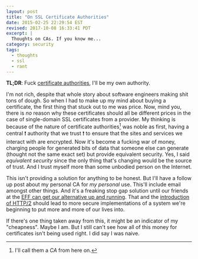 ```yaml
---
layout: post
title: "On SSL Certificate Authorities"
date: 2015-02-25 22:29:54 EST
revised: 2017-10-08 16:33:41 PDT
excerpt: |
  Thoughts on CAs. If you know me...
category: security
tags:
  - thoughts
  - ssl
  - rant
---
```


**TL;DR**: Fuck [certificate authorities][1], I'll be my own authority.

I'm not rich, despite that whole story about software engineers making shit tons
of dough. So when I had to make up my mind about buying a certificate, the
first thing that stuck out to me was price. Now, mind you, there is _no_ reason
why these certificates should all be different prices in the case of
single-domain SSL certificates from a provider. My thinking is because of the
nature of certificate authorities[^1] was noble as first, having a central
:heavy_exclamation_mark: authority that we trust :heavy_exclamation_mark: to
ensure that the sites and services we interact with are encrypted. Now it's
become a fucking war of money, charging people for generated bits of data that
someone else can generate (thought not the same exact set) but provide
equivalent security. Yes, I said *equivalent security* since the only thing
that's changing would be the source of trust. And I trust myself more than some
unbodied person on the Internet.

This isn't providing a solution for anything to be honest. But I'll have a
follow up post about my personal CA for _my personal_ use. This'll include
email amongst other things. And it's a freaking stop gap solution until our
friends at the [EFF can get our alternative up and running][2]. That and
the [introduction of HTTP/2][3] should lead to more secure implementations of a
system we're beginning to put more and more of our lives into.

If there's one thing taken away from this, it might be an indicator of my
"cheapness". Maybe I am. But I still can't see how all of this money for
certificates isn't being used right. I did say I was naive.

[1]: https://duckduckgo.com/?q=certificate+authority&t=canonical&ia=about
[2]: https://www.eff.org/deeplinks/2014/11/certificate-authority-encrypt-entire-web
[3]: http://http2.github.io/
[^1]: I'll call them a *CA* from here on.
